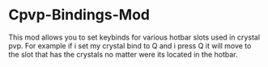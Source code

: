 # Cpvp-Bindings-Mod

This mod allows you to set keybinds for various hotbar slots used in crystal pvp. For example if i set my crystal bind to Q and i press Q it will move to the slot that has the crystals no matter were its located in the hotbar.
